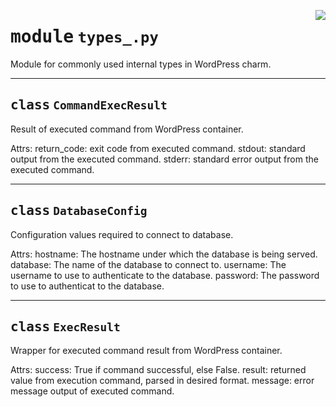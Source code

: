 <!-- markdownlint-disable -->

<a href="../src/types_.py#L0"><img align="right" style="float:right;" src="https://img.shields.io/badge/-source-cccccc?style=flat-square"></a>

# <kbd>module</kbd> `types_.py`
Module for commonly used internal types in WordPress charm. 



---

## <kbd>class</kbd> `CommandExecResult`
Result of executed command from WordPress container. 

Attrs:  return_code: exit code from executed command.  stdout: standard output from the executed command.  stderr: standard error output from the executed command. 





---

## <kbd>class</kbd> `DatabaseConfig`
Configuration values required to connect to database. 

Attrs:  hostname: The hostname under which the database is being served.  database: The name of the database to connect to.  username: The username to use to authenticate to the database.  password: The password to use to authenticat to the database. 





---

## <kbd>class</kbd> `ExecResult`
Wrapper for executed command result from WordPress container. 

Attrs:  success: True if command successful, else False.  result: returned value from execution command, parsed in desired format.  message: error message output of executed command. 





